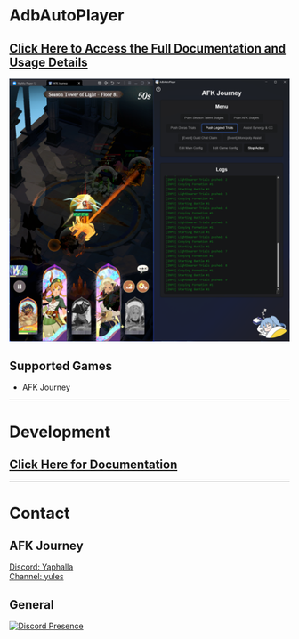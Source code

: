 # AdbAutoPlayer

## [Click Here to Access the Full Documentation and Usage Details](https://yulesxoxo.github.io/AdbAutoPlayer/)
![gui.png](docs/src/images/app/app.png)

## Supported Games
- AFK Journey

_____

# Development

## [Click Here for Documentation](https://yulesxoxo.github.io/AdbAutoPlayer/development/general.html)

___

# Contact
## AFK Journey
[Discord: Yaphalla](https://discord.gg/yaphalla)  
[Channel: yules](https://discord.com/channels/1332082220013322240/1338732933057347655)
## General
[![Discord Presence](https://lanyard.cnrad.dev/api/518169167048998913)](https://discord.com/users/518169167048998913)
